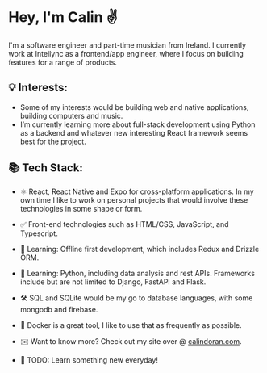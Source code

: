 # Hey, I'm Calin ✌️

I'm a software engineer and part-time musician from Ireland. I currently work at Intellync as a frontend/app engineer, where I focus on building features for a range of products.

## 💡 Interests:

- Some of my interests would be building web and native applications, building computers and music.
- I’m currently learning more about full-stack development using Python as a backend and whatever new interesting React framework seems best for the project.

## 📚 Tech Stack:

- ⚛ React, React Native and Expo for cross-platform applications. In my own time I like to work on personal projects that would involve these technologies in some shape or form.

- ✅ Front-end technologies such as HTML/CSS, JavaScript, and Typescript.

- 📖 Learning: Offline first development, which includes Redux and Drizzle ORM.

- 🐍 Learning: Python, including data analysis and rest APIs. Frameworks include but are not limited to Django, FastAPI and Flask.

- 🛠️ SQL and SQLite would be my go to database languages, with some mongodb and firebase.

- 🐋 Docker is a great tool, I like to use that as frequently as possible.

- ✉️ Want to know more? Check out my site over @ [calindoran.com](https://calindoran.com).

- 🔖 TODO: Learn something new everyday!
